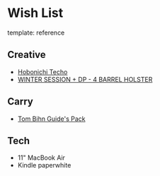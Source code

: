 Wish List
=========
template: reference


Creative
--------

* [Hobonichi Techo](http://www.1101.com/store/techo/2014/planner/detail_hontai/c_hpr_m.html)
* [WINTER SESSION + DP - 4 BARREL HOLSTER
](http://doanepaper.bigcartel.com/product/winter-session-dp-4-barrel-holster)

Carry 
---

* [Tom Bihn Guide's Pack](http://www.tombihn.com/backpacks/guidespack.html)

Tech
----

* 11" MacBook Air
* Kindle paperwhite